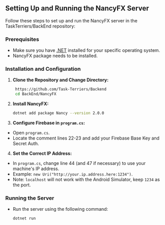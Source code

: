 ## Setting Up and Running the NancyFX Server

Follow these steps to set up and run the NancyFX server in the TaskTerriers/BackEnd repository:

### Prerequisites
- Make sure you have [.NET](https://dotnet.microsoft.com/download) installed for your specific operating system.
- NancyFX package needs to be installed.

### Installation and Configuration

1. **Clone the Repository and Change Directory:**
   ```bash
    https://github.com/Task-Terriers/Backend
    cd BackEnd/NancyFX


2. **Install NancyFX:**
    ```bash 
    dotnet add package Nancy --version 2.0.0

3. **Configure Firebase in `program.cs`:**
- Open `program.cs`.
- Locate the comment lines 22-23 and add your Firebase Base Key and Secret Auth.

4. **Set the Correct IP Address:**
- In `program.cs`, change line 44 (and 47 if necessary) to use your machine's IP address.
- Example: `new Uri("http://your.ip.address.here:1234")`.
- Note: `localhost` will not work with the Android Simulator, keep `1234` as the port.

### Running the Server

- Run the server using the following command:
    ```bash 
    dotnet run

